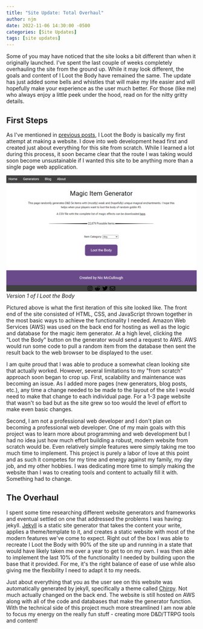 ```yaml
---
title: "Site Update: Total Overhaul"
author: njm
date: 2022-11-06 14:30:00 -0500
categories: [Site Updates]
tags: [site updates]
---
```


Some of you may have noticed that the site looks a bit different than when it originally launched. I've spent the last couple of weeks completely overhauling the site from the ground up. While it may look different, the goals and content of I Loot the Body have remained the same. The update has just added some bells and whistles that will make my life easier and will hopefully make your experience as the user much better. For those (like me) who always enjoy a little peek under the hood, read on for the nitty gritty details.

## First Steps

As I've mentioned in [previous posts](https://www.ilootthebody.com/posts/welcome/), I Loot the Body is basically my first attempt at making a website. I dove into web development head first and created just about everything for this site from scratch. While I learned a lot during this process, it soon became clear that the route I was taking would soon become unsustainable if I wanted this site to be anything more than a single page web application.

![Version 1 of I Loot the Body](/assets/img/iltb_v1.PNG)
*Version 1 of I Loot the Body*

Pictured above is what the first iteration of this site looked like. The front end of the site consisted of HTML, CSS, and JavaScript thrown together in the most basic ways to achieve the functionality I needed. Amazon Web Services (AWS) was used on the back end for hosting as well as the logic and database for the magic item generator. At a high level, clicking the "Loot the Body" button on the generator would send a request to AWS. AWS would run some code to pull a random item from the database then sent the result back to the web browser to be displayed to the user.

I am quite proud that I was able to produce a somewhat clean looking site that actually worked. However, several limitations to my "from scratch" approach soon began to crop up. First, scalability and maintenance was becoming an issue. As I added more pages (new generators, blog posts, etc.), any time a change needed to be made to the layout of the site I would need to make that change to each individual page. For a 1-3 page website that wasn't so bad but as the site grew so too would the level of effort to make even basic changes.

Second, I am not a professional web developer and I don't plan on becoming a professional web developer. One of my main goals with this project was to learn more about programming and web development but I had no idea just how much effort building a robust, modern website from scratch would be. Even relatively simple features were simply taking me too much time to implement. This project is purely a labor of love at this point and as such it competes for my time and energy against my family, my day job, and my other hobbies. I was dedicating more time to simply making the website than I was to creating tools and content to actually fill it with. Something had to change.

## The Overhaul

I spent some time researching different website generators and frameworks and eventual settled on one that addressed the problems I was having: jekyll. [Jekyll](https://jekyllrb.com/) is a static site generator that takes the content your write, applies a theme/template to it, and creates a static website with most of the modern features we've come to expect. Right out of the box I was able to recreate I Loot the Body with 90% of the site up and running in a state that would have likely taken me over a year to get to on my own. I was then able to implement the last 10% of the functionality I needed by building upon the base that it provided. For me, it's the right balance of ease of use while also giving me the flexibility I need to adapt it to my needs.

Just about everything that you as the user see on this website was automatically generated by jekyll, specifically a theme called [Chirpy](https://github.com/cotes2020/jekyll-theme-chirpy). Not much actually changed on the back end. The website is still hosted on AWS along with all of the code and databases that make the generator function. With the technical side of this project much more streamlined I am now able to focus my energy on the really fun stuff - creating more D&D/TTRPG tools and content!